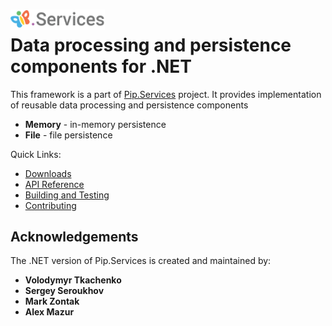 # <img src="https://github.com/pip-services/pip-services/raw/master/design/Logo.png" alt="Pip.Services Logo" style="max-width:30%"> <br/> Data processing and persistence components for .NET

This framework is a part of [Pip.Services](https://github.com/pip-services/pip-services) project.
It provides implementation of reusable data processing and persistence components

- **Memory** - in-memory persistence
- **File** - file persistence

Quick Links:

* [Downloads](https://github.com/pip-services3-dotnet/pip-services3-data-dotnet/blob/master/doc/Downloads.md)
* [API Reference]()
* [Building and Testing](https://github.com/pip-services3-dotnet/pip-services3-data-dotnet/blob/master/doc/Development.md)
* [Contributing](https://github.com/pip-services3-dotnet/pip-services3-data-dotnet/blob/master/doc/Development.md/#contrib)

## Acknowledgements

The .NET version of Pip.Services is created and maintained by:
- **Volodymyr Tkachenko**
- **Sergey Seroukhov**
- **Mark Zontak**
- **Alex Mazur**